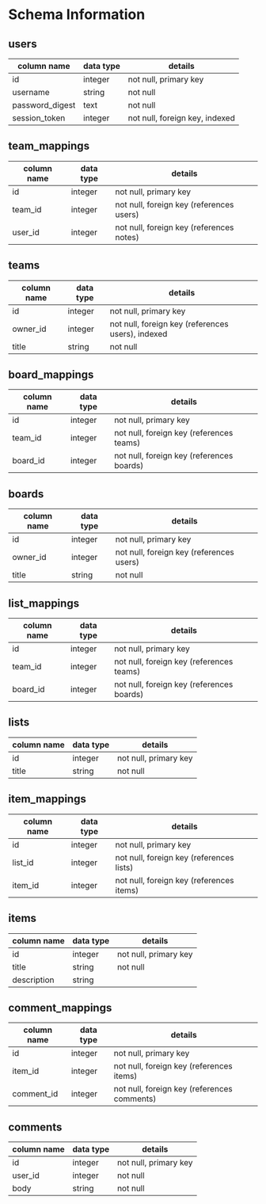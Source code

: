 # Schema Information

## users
column name    | data type | details
---------------|-----------|-----------------------
id             | integer   | not null, primary key
username       | string    | not null
password_digest| text      | not null
session_token  | integer   | not null, foreign key, indexed

## team_mappings
column name | data type | details
------------|-----------|-----------------------
id          | integer   | not null, primary key
team_id     | integer   | not null, foreign key (references users)
user_id     | integer   | not null, foreign key (references notes)


## teams
column name | data type | details
------------|-----------|-----------------------
id          | integer   | not null, primary key
owner_id    | integer   | not null, foreign key (references users), indexed
title       | string    | not null


## board_mappings
column name | data type | details
------------|-----------|-----------------------
id          | integer   | not null, primary key
team_id     | integer   | not null, foreign key (references teams)
board_id    | integer   | not null, foreign key (references boards)

## boards
column name | data type | details
------------|-----------|-----------------------
id          | integer   | not null, primary key
owner_id    | integer   | not null, foreign key (references users)
title       | string    | not null

## list_mappings
column name | data type | details
------------|-----------|-----------------------
id          | integer   | not null, primary key
team_id     | integer   | not null, foreign key (references teams)
board_id    | integer   | not null, foreign key (references boards)

## lists
column name | data type | details
------------|-----------|-----------------------
id          | integer   | not null, primary key
title       | string    | not null

## item_mappings
column name | data type | details
------------|-----------|-----------------------
id          | integer   | not null, primary key
list_id     | integer   | not null, foreign key (references lists)
item_id     | integer   | not null, foreign key (references items)

## items
column name | data type | details
------------|-----------|-----------------------
id          | integer   | not null, primary key
title       | string    | not null
description | string    |

## comment_mappings
column name | data type | details
------------|-----------|-----------------------
id          | integer   | not null, primary key
item_id     | integer   | not null, foreign key (references items)
comment_id  | integer   | not null, foreign key (references comments)

## comments
column name | data type | details
------------|-----------|-----------------------
id          | integer   | not null, primary key
user_id     | integer   | not null
body        | string    | not null
